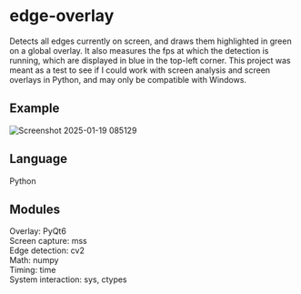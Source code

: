 # edge-overlay
Detects all edges currently on screen, and draws them highlighted in green on a global overlay. It also measures the fps at which the detection is running, which are displayed in blue in the top-left corner. This project was meant as a test to see if I could work with screen analysis and screen overlays in Python, and may only be compatible with Windows.

## Example
![Screenshot 2025-01-19 085129](https://github.com/user-attachments/assets/d5e4a089-d07d-4ef3-aa20-6ab06e3a7c20)

## Language
Python

## Modules
Overlay: PyQt6
<br>
Screen capture: mss
<br>
Edge detection: cv2
<br>
Math: numpy
<br>
Timing: time
<br>
System interaction: sys, ctypes
